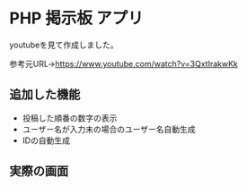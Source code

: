 # PHP 掲示板 アプリ

youtubeを見て作成しました。

参考元URL→https://www.youtube.com/watch?v=3QxtIrakwKk

追加した機能
-
 - 投稿した順番の数字の表示
 - ユーザー名が入力未の場合のユーザー名自動生成
 - IDの自動生成
   
実際の画面
-
   




